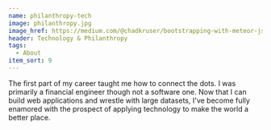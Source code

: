 ```yaml
---
name: philanthropy-tech
image: philanthropy.jpg
image_href: https://medium.com/@chadkruser/bootstrapping-with-meteor-js-a63665cc7335
header: Technology & Philanthropy
tags:
  - About
item_sort: 9
---
```

The first part of my career taught me how to connect the dots. I was primarily a financial engineer though not a software one. Now that I can build web applications and wrestle with large datasets, I've become fully enamored with the prospect of applying technology to make the world a better place.